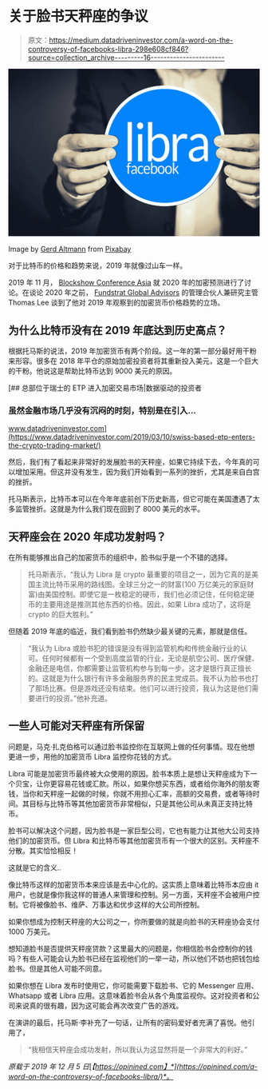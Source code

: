 # 关于脸书天秤座的争议

> 原文：<https://medium.datadriveninvestor.com/a-word-on-the-controversy-of-facebooks-libra-298e608cf846?source=collection_archive---------16----------------------->

![](img/51f838ec336fbbdb58f1f1cb968b0fef.png)

Image by [Gerd Altmann](https://pixabay.com/users/geralt-9301/?utm_source=link-attribution&utm_medium=referral&utm_campaign=image&utm_content=4283995) from [Pixabay](https://pixabay.com/?utm_source=link-attribution&utm_medium=referral&utm_campaign=image&utm_content=4283995)

对于比特币的价格和趋势来说，2019 年就像过山车一样。

2019 年 11 月， [Blockshow Conference Asia](https://blockshow.com/) 就 2020 年的加密预测进行了讨论。在谈论 2020 年之前， [Fundstrat Global Advisors](https://www.fundstrat.com/) 的管理合伙人兼研究主管 Thomas Lee 谈到了他对 2019 年观察到的加密货币价格趋势的立场。

## 为什么比特币没有在 2019 年底达到历史高点？

根据托马斯的说法，2019 年加密货币有两个阶段。这一年的第一部分最好用干粉来形容。很多在 2018 年平仓的原始加密投资者将其重新投入美元，这是一个巨大的干粉。他说这是帮助比特币达到 9000 美元的原因。

[](https://www.datadriveninvestor.com/2019/03/10/swiss-based-etp-enters-the-crypto-trading-market/) [## 总部位于瑞士的 ETP 进入加密交易市场|数据驱动的投资者

### 虽然金融市场几乎没有沉闷的时刻，特别是在引入…

www.datadriveninvestor.com](https://www.datadriveninvestor.com/2019/03/10/swiss-based-etp-enters-the-crypto-trading-market/) 

然后，我们有了看起来非常好的发展脸书的天秤座，如果它持续下去，今年真的可以增加采用。但这并没有发生，因为我们开始看到一系列的挫折，尤其是来自白宫的挫折。

托马斯表示，比特币本可以在今年年底前创下历史新高，但它可能在美国遭遇了太多监管挫折。这就是为什么我们现在回到了 8000 美元的水平。

## 天秤座会在 2020 年成功发射吗？

在所有能够推出自己的加密货币的组织中，脸书似乎是一个不错的选择。

> 托马斯表示，“我认为 Libra 是 crypto 最重要的项目之一，因为它真的是美国主流比特币采用的路线图。全球三分之一的财富(100 万亿美元的家庭财富)由美国控制。即使它是一枚稳定的硬币，我们也必须记住，任何稳定硬币的主要用途是推测其他东西的价格。因此，如果 Libra 成功了，这将是 crypto 的巨大胜利。”

但随着 2019 年底的临近，我们看到脸书仍然缺少最关键的元素，那就是信任。

> “我认为 Libra 或脸书犯的错误是没有得到监管机构和传统金融行业的认可。任何时候都有一个受到高度监管的行业，无论是航空公司、医疗保健、金融还是电信，你都需要让监管机构参与到每一步。这才是银行真正擅长的。这就是为什么银行有许多金融服务界的民主党成员。我不认为脸书也打了那场比赛。但是游戏还没有结束。他们可以进行投资，我认为这是他们需要进行的投资。”他补充道。

## 一些人可能对天秤座有所保留

问题是，马克·扎克伯格可以通过脸书监控你在互联网上做的任何事情。现在他想更进一步，用他的加密货币 Libra 监控你花钱的方式。

Libra 可能是加密货币最终被大众使用的原因。脸书本质上是想让天秤座成为下一个贝宝，让你更容易花钱或汇款。所以，如果你想买东西，或者给你海外的朋友寄钱，当你和天秤座一起做的时候，你就不用担心汇率，高额的交易费，或者等待时间。其目标与比特币等其他加密货币非常相似，只是其他公司从未真正支持比特币。

脸书可以解决这个问题，因为脸书是一家巨型公司，它也有能力让其他大公司支持他们的加密货币。但 Libra 和比特币等其他加密货币有一个很大的区别。天秤座不分散。其实恰恰相反！

这就是它的含义..

像比特币这样的加密货币本来应该是去中心化的。这实质上意味着比特币本应由 it 用户，也就是像你我这样的普通人来管理和控制。另一方面，天秤座不会被用户控制。它将被像脸书、维萨、万事达和优步这样的大公司所控制。

如果你想成为控制天秤座的大公司之一，你所要做的就是向脸书的天秤座协会支付 1000 万美元。

想知道脸书是否提供天秤座贷款？这里最大的问题是，你相信脸书会控制你的钱吗？有些人可能会认为脸书已经在监视他们的一举一动，所以他们不妨也把钱包给脸书。但是其他人可能不同意。

如果你想在 Libra 发布时使用它，你可能需要下载脸书、它的 Messenger 应用、Whatsapp 或者 Libra 应用。这意味着脸书会从各个角度监视你。这对投资者和公司来说真的很有趣，因为这可能会再次改变广告的游戏。

在演讲的最后，托马斯·李补充了一句话，让所有的密码爱好者充满了喜悦。他引用了，

> “我相信天秤座会成功发射，所以我认为这显然将是一个非常大的利好。”

*原载于 2019 年 12 月 5 日*[*【https://opinined.com】*](https://opinined.com/a-word-on-the-controversy-of-facebooks-libra/)*。*